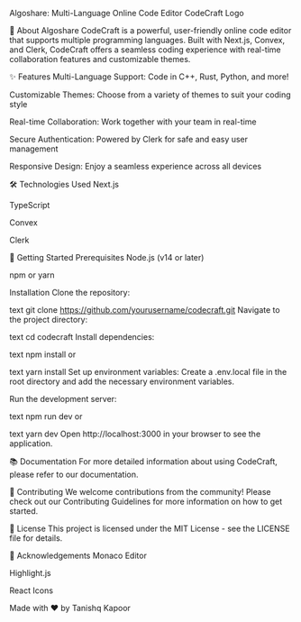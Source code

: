 Algoshare: Multi-Language Online Code Editor
CodeCraft Logo

🚀 About Algoshare
CodeCraft is a powerful, user-friendly online code editor that supports multiple programming languages. Built with Next.js, Convex, and Clerk, CodeCraft offers a seamless coding experience with real-time collaboration features and customizable themes.


✨ Features
Multi-Language Support: Code in C++, Rust, Python, and more!

Customizable Themes: Choose from a variety of themes to suit your coding style

Real-time Collaboration: Work together with your team in real-time

Secure Authentication: Powered by Clerk for safe and easy user management

Responsive Design: Enjoy a seamless experience across all devices

🛠️ Technologies Used
Next.js

TypeScript

Convex

Clerk

🚀 Getting Started
Prerequisites
Node.js (v14 or later)

npm or yarn

Installation
Clone the repository:

text
git clone https://github.com/yourusername/codecraft.git
Navigate to the project directory:

text
cd codecraft
Install dependencies:

text
npm install
or

text
yarn install
Set up environment variables:
Create a .env.local file in the root directory and add the necessary environment variables.

Run the development server:

text
npm run dev
or

text
yarn dev
Open http://localhost:3000 in your browser to see the application.

📚 Documentation
For more detailed information about using CodeCraft, please refer to our documentation.

🤝 Contributing
We welcome contributions from the community! Please check out our Contributing Guidelines for more information on how to get started.

📄 License
This project is licensed under the MIT License - see the LICENSE file for details.

🙏 Acknowledgements
Monaco Editor

Highlight.js

React Icons

Made with ❤️ by Tanishq Kapoor
